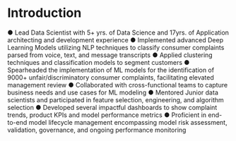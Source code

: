 # Introduction

● Lead Data Scientist with 5+ yrs. of Data Science and 17yrs. of Application architecting and development experience
● Implemented advanced Deep Learning Models utilizing NLP techniques to classify consumer complaints parsed from
voice, text, and message transcripts
● Applied clustering techniques and classification models to segment customers
● Spearheaded the implementation of ML models for the identification of 9000+ unfair/discriminatory consumer
complaints, facilitating elevated management review
● Collaborated with cross-functional teams to capture business needs and use cases for ML modeling
● Mentored Junior data scientists and participated in feature selection, engineering, and algorithm selection
● Developed several impactful dashboards to show complaint trends, product KPIs and model performance metrics
● Proficient in end-to-end model lifecycle management encompassing model risk assessment, validation, governance,
and ongoing performance monitoring
